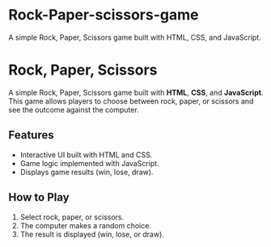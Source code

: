 # Rock-Paper-scissors-game
A simple Rock, Paper, Scissors game built with HTML, CSS, and JavaScript.

# Rock, Paper, Scissors

A simple Rock, Paper, Scissors game built with **HTML**, **CSS**, and **JavaScript**. This game allows players to choose between rock, paper, or scissors and see the outcome against the computer.

## Features
- Interactive UI built with HTML and CSS.
- Game logic implemented with JavaScript.
- Displays game results (win, lose, draw).

## How to Play
1. Select rock, paper, or scissors.
2. The computer makes a random choice.
3. The result is displayed (win, lose, or draw).


